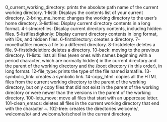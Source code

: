 0_current_working_directory: prints the absolute path name of the current working directory.
1-listit: Displays the contents list of your current directory.
2-bring_me_home: changes the working directory to the user’s home directory.
3-listfiles: Display current directory contents in a long format.
4-listmorefiles: Display current directory contents, including hidden files.
5-listfilesdigitonly: Display current directory contents in long format, with IDs, and hidden files.
6-firstdirectory: creates a directory.
7-movethatfile: moves a file to a different directory.
8-firstdelete: deletes a file.
9-firstdirdeletion: deletes a directory.
10-back: moving to the previous directory.
11-lists: lists all files (even ones with names beginning with a period character, which are normally hidden) in the current directory and the parent of the working directory and the /boot directory (in this order), in long format.
12-file_type: prints the type of the file named iamafile.
13-symbolic_link: creates a symbolic link.
14-copy_html: copies all the HTML files from the current working directory to the parent of the working directory, but only copy files that did not exist in the parent of the working directory or were newer than the versions in the parent of the working directory.
100-lets_move: move all files that start with an uppercase letter.
101-clean_emacs: deletes all files in the current working directory that end with the character ~.
102-tree: creates the directories welcome/, welcome/to/ and welcome/to/school in the current directory.
